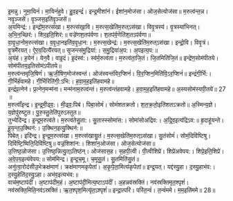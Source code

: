 

  
इ॒मन्नु। नुमा॒यिनं॑। मा॒यिनं॑हुवे। हु॒व॒इन्द्रं॑। इन्द्र॒मीशा॑नं। ईशा॑न॒मोज॑सा। ओज॒सेत्योज॑सा॥ म॒रुत्व॑न्त॒न्न। नवृ॒ञ्जसे॑। वृ॒ञ्जस॒इति॑वृ॒ञ्जसे॑॥  
अ॒यमिन्द्र॑:। इन्द्रो॑म॒रुत्स॑खा। म॒रुत्स॑खा॒वि। म॒रुत्स॒खेति॑म॒रुत्ऽस॑खा। विवृ॒त्रस्य॑। वृ॒त्रस्या॑भिनत्। अ॒भि॒न॒च्छिर॑:। शिर॒इति॒शिर॑:॥ वज्रे॑णश॒तप॑र्वणा। श॒तप॑र्व॒णॆति॑श॒तऽप॑र्वणा॥  
वा॒वृ॒धा॒नोम॒रुत्स॑खा। व॒वृ॒धा॒नइति॑व॒वृ॒धा॒न:। म॒रुत्स॒खेन्द्र॑:। म॒रुत्स॒खेति॑म॒रुत्ऽस॑खा। इन्द्रो॒वि। विवृ॒त्रं। वृ॒त्रमै॑रयत्। ऐ॒र॒य॒दित्यै॑रयत्॥ सृ॒जन्त्स॑मु॒द्रिया॑:। स॒मु॒द्रिया॑अ॒प:। अ॒पइत्य॒प:॥  
अ॒यंह॑। ह॒येन॑। येन॒वै। वाइ॒दं। इ॒दंस्व॑:। स्व॑र्म॒रुत्व॑ता। म॒रुत्व॑ता॒जि॒तं। जि॒तमिति॑जि॒तं॥ इन्द्रे॑ण॒सोम॑पीतये। सोम॑पीतय॒इतिसोम॑ऽपीतये॥  
म॒रुत्व॑न्तमृजि॒षिणं॑। ऋ॒जी॒षिण॒मोज॑स्वन्तं। ओज॑स्वन्तंविर॒प्शिनं॑। वि॒र॒प्शिन॒मिति॑वि॒ऽर॒प्शिनं॑॥ इन्द्रं॑गी॒र्भि:। गी॒र्भिर्ह॑वामहे। गी॒र्भिरिति॑गी॒:ऽभि:। ह॒वा॒म॒ह॒इति॑हवामहे॥  
इन्द्रं॑प्र॒त्नेन॑। प्र॒त्नेन॒मन्म॑ना। मन्म॑नाम॒रुत्व॑न्तं। म॒रुत्व॑न्तंहवामहे। ह॒वा॒म॒ह॒इति॑हवामहे॥ अ॒स्यसोम॑स्यपी॒तये॑॥ 27 ॥  
म॒रुत्वाँ॑इन्द्र। इ॒न्द्र॒मी॒ढ्व॒:। मी॒ढ्व॒:पिब॑। पिबा॒सोमं॑। सोमं॑शतक्रतो। श॒त॒क्र॒तो॒इति॑शतऽक्रतो॥ अ॒स्मिन्य॒ज्ञे। य॒ज्ञेपु॑रुष्टुत। पु॒रु॒स्तु॒तेति॑पुरुऽस्तुत॥  
तुभ्येदि॑न्द्र। इ॒न्द्र॒म॒रुत्व॑ते। म॒रुत्व॑तेसु॒ता:। सु॒तास्स्सोमा॑स:। सोमा॑सोअद्रिव:। अ॒द्रि॒व॒इत्य॑द्रिऽव:॥ हृ॒दाहू॑यन्ते। हू॒य॒न्त॒उ॒क्थिन॑:। उ॒क्थिन॒इत्यु॒क्थिन॑:॥  
पिबेत्। इदि॑न्द्र। इ॒न्द्र॒म॒रुत्स॑खा। म॒रुत्स॑खासु॒तं। म॒रुत्स॒खेति॑म॒रुत्ऽस॑खा। सु॒तंसोमं॑। सोमं॒दिवि॑ष्टिषु। दिवि॑ष्टि॒ष्विति॒दिवि॑ष्टिषु॥ वज्रं॒शिशा॑न:। शिशा॑न॒ओज॑सा। ओज॒सेत्योज॑सा॥  
उ॒त्तिष्ठ॒न्नोज॑सा। उ॒त्तिष्ठ॒न्नित्यु॒त्ऽतिष्ठ॑न्। ओज॑सास॒ह। स॒हपी॒त्वी। पी॒त्वीशिप्रे॑। शिप्रे॑अवेपय:। शिप्रे॒इति॒शिप्रे॑। अ॒वे॒प॒य॒इत्य॑वेपय:॥ सोम॑मिन्द्र। इ॒न्द्र॒च॒मू। च॒मूसु॒तं। सु॒तमिति॑सु॒तं॥  
अनु॑त्वा॒रोद॑सीउ॒भेक्रक्ष॑माणं। क्रक्ष॑माणमकृपेतां। अ॒कृ॒पे॒ता॒मित्य॑कृपेतां॥ इन्द्र॒यत्। यद्द॑स्यु॒हा। द॒स्यु॒हाभ॑व:। द॒स्यु॒हेति॑द॒स्यु॒ऽहा। अभ॑व॒इत्यभ॑व:॥  
वाच॑म॒ष्टाप॑दीं। अ॒ष्टाप॑दीम॒हं। अ॒ष्टाप॑दी॒मित्य॒ष्टाऽप॑दीं। अ॒हन्नव॑स्रक्तिं। नव॑स्रक्तिमृत॒श्पृशं॑। नव॑स्रक्ति॒मिति॒नव॑ऽस्रक्तिं। ऋ॒त॒श्पृश॒मित्यृ॑त॒ऽश्पृशं॑॥ इन्द्रा॒त्परि॑। परि॑त॒न्वं॑। त॒न्वं॑ममे। म॒म॒इति॑ममे॥ 28॥  
